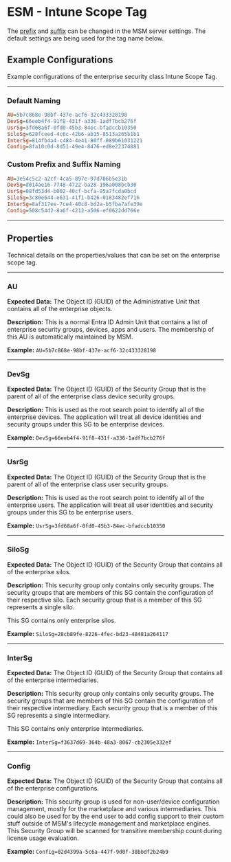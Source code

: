 # ESM - Intune Scope Tag

The [prefix](../../Settings/Environmental-Variables-Reference.md#msm_name_prefix) and [suffix](../../Settings/Environmental-Variables-Reference.md#msm_name_suffix) can be changed in the MSM server settings. The default settings are being used for the tag name below.

## Example Configurations

Example configurations of the enterprise security class Intune Scope Tag.

---

### Default Naming

``` INI title="MSM - ESM"
AU=5b7c868e-98bf-437e-acf6-32c433328198
DevSg=66eeb4f4-91f8-431f-a336-1adf7bcb276f
UsrSg=3fd68a6f-0fd0-45b3-84ec-bfadccb10350
SiloSg=628fceed-4c6c-42b6-ab15-8513a265b1b1
InterSg=814fb4a4-c484-4e41-80ff-089b61031221
Config=8fa10c0d-8d51-49e4-8476-ed8e22374881
```

### Custom Prefix and Suffix Naming

``` INI title="eLabs - ESM - Cloud"
AU=3e54c5c2-a2cf-4ca5-897e-97d706b5e31b
DevSg=d014ae16-7748-4722-ba28-196a008bcb30
UsrSg=08fd53d4-b002-40cf-bcfa-95a7fcda0bcd
SiloSg=3c80e644-e631-41f1-b426-0183482ef716
InterSg=8af317ee-7ce4-40c8-bd2a-b5fba7afe39e
Config=508c54d2-8a6f-4212-a506-ef0622dd766e
```

---

## Properties

Technical details on the properties/values that can be set on the enterprise scope tag.

---

### AU

**Expected Data:**
The Object ID (GUID) of the Administrative Unit that contains all of the enterprise objects.

**Description:**
This is a normal Entra ID Admin Unit that contains a list of enterprise security groups, devices, apps and users.
The membership of this AU is automatically maintained by MSM.

**Example:**
`AU=5b7c868e-98bf-437e-acf6-32c433328198`

---

### DevSg

**Expected Data:**
The Object ID (GUID) of the Security Group that is the parent of all of the enterprise class device security groups.

**Description:**
This is used as the root search point to identify all of the enterprise devices.
The application will treat all device identities and security groups under this SG to be enterprise devices.

**Example:**
`DevSg=66eeb4f4-91f8-431f-a336-1adf7bcb276f`

---

### UsrSg

**Expected Data:**
The Object ID (GUID) of the Security Group that is the parent of all of the enterprise class user security groups.

**Description:**
This is used as the root search point to identify all of the enterprise users.
The application will treat all user identities and security groups under this SG to be enterprise users.

**Example:**
`UsrSg=3fd68a6f-0fd0-45b3-84ec-bfadccb10350`

---

### SiloSg

**Expected Data:**
The Object ID (GUID) of the Security Group that contains all of the enterprise silos.

**Description:**
This security group only contains only security groups. The security groups that are members of this SG contain the configuration of their respective silo. Each security group that is a member of this SG represents a single silo.

This SG contains only enterprise silos.

**Example:**
`SiloSg=28cb89fe-8226-4fec-bd23-48481a264117`

---

### InterSg

**Expected Data:**
The Object ID (GUID) of the Security Group that contains all of the enterprise intermediaries.

**Description:**
This security group only contains only security groups. The security groups that are members of this SG contain the configuration of their respective intermediary. Each security group that is a member of this SG represents a single intermediary.

This SG contains only enterprise intermediaries.

**Example:**
`InterSg=f3637d69-364b-48a3-8067-cb2305e332ef`

---

### Config

**Expected Data:**
The Object ID (GUID) of the Security Group that contains all of the enterprise configurations.

**Description:**
This security group is used for non-user/device configuration management, mostly for the marketplace and various intermediaries. This could also be used for by the end user to add config support to their custom stuff outside of MSM's lifecycle management and marketplace engines. This Security Group will be scanned for transitive membership count during license usage evaluation.

**Example:**
`Config=02d4399a-5c6a-447f-9d0f-38bbdf2b24b9`
